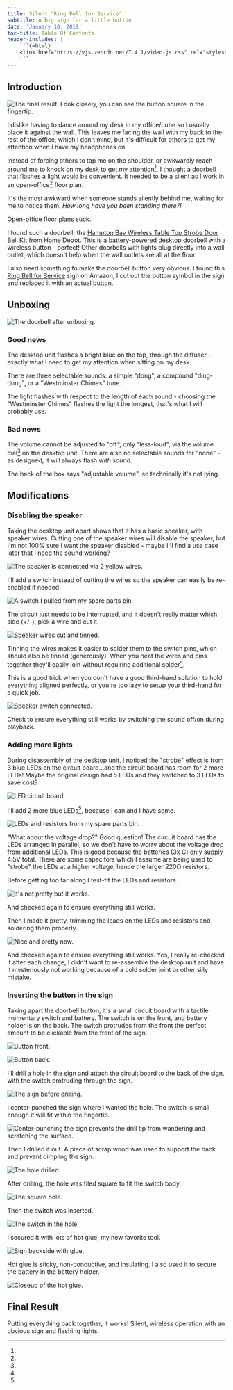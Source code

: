 ```yaml
---
title: Silent "Ring Bell for Service"
subtitle: A big sign for a little button
date: 'January 10, 2019'
toc-title: Table Of Contents
header-includes: |
    ```{=html}
    <link href="https://vjs.zencdn.net/7.4.1/video-js.css" rel="stylesheet">
    ```
---
```


## Introduction

![The final result. [Look closely](images/final_result_square_full.jpg), you can see the button square in the fingertip.](images/final_result_square_full.jpg)

I dislike having to dance around my desk in my office/cube so I usually place it against the wall. This leaves me facing the wall with my back to the rest of the office, which I don't mind, but it's difficult for others to get my attention when I have my headphones on.

Instead of forcing others to tap me on the shoulder, or awkwardly reach around me to knock on my desk to get my attention[^standing_there], I thought a doorbell that flashes a light would be convenient. It needed to be a silent as I work in an open-office[^open_office] floor plan.

[^standing_there]:
It's the most awkward when someone stands silently behind me, waiting for me to notice them. *How long have you been standing there?!*

[^open_office]:
Open-office floor plans suck.

I found such a doorbell: the [Hampton Bay Wireless Table Top Strobe Door Bell Kit](https://www.homedepot.com/p/Hampton-Bay-Wireless-Table-Top-Strobe-Door-Bell-Kit-HB-7778-02/206135529) from Home Depot. This is a battery-powered desktop doorbell with a wireless button - perfect! Other doorbells with lights plug directly into a wall outlet, which doesn't help when the wall outlets are all at the floor.

I also need something to make the doorbell button very obvious. I found this [Ring Bell for Service](https://smile.amazon.com/gp/product/B0747VYDHY) sign on Amazon, I cut out the button symbol in the sign and replaced it with an actual button.

## Unboxing

![The [doorbell](images/doorbell_original_full.jpg) after unboxing.](images/doorbell_original_full.jpg)

### Good news

The desktop unit flashes a bright blue on the top, through the diffuser - exactly what I need to get my attention when sitting on my desk.

There are three selectable sounds: a simple "dong", a compound "ding-dong", or a "Westminster Chimes" tune.

The light flashes with respect to the length of each sound - choosing the "Westminster Chimes" flashes the light the longest, that's what I will probably use.

### Bad news

The volume cannot be adjusted to "off", only "less-loud", via the volume dial[^volume_dial] on the desktop unit. There are also no selectable sounds for "none" - as designed, it will always flash *with sound*.

[^volume_dial]:
The back of the box says "adjustable volume", so technically it's not lying.

## Modifications

### Disabling the speaker

Taking the desktop unit apart shows that it has a basic speaker, with speaker wires. Cutting one of the speaker wires will disable the speaker, but I'm not 100% sure I want the speaker disabled - maybe I'll find a use case later that I need the sound working?

![The [speaker](images/open_back_original_full.jpg) is connected via 2 yellow wires.](images/open_back_original_full.jpg)

I'll add a switch instead of cutting the wires so the speaker can easily be re-enabled if needed.

![A [switch](images/switch_full.jpg) I pulled from my spare parts bin.](images/switch_full.jpg)

The circuit just needs to be interrupted, and it doesn't really matter which side (+/-), pick a wire and cut it.

![[Speaker wires](images/speaker_wires_cut_tinned_full.jpg) cut and tinned.](images/speaker_wires_cut_tinned_full.jpg)

Tinning the wires makes it easier to solder them to the switch pins, which should also be tinned (generously). When you heat the wires and pins together they'll easily join without requiring additional solder[^need_more_hands].

[^need_more_hands]:
This is a good trick when you don't have a good third-hand solution to hold everything aligned perfectly, or you're too lazy to setup your third-hand for a quick job.

![[Speaker switch](images/speaker_switch_connected_full.jpg) connected.](images/speaker_switch_connected_full.jpg)

Check to ensure everything still works by switching the sound off/on during playback.

<figure>
<video-js id="check_speaker_switch" class="vjs-16-9" controls preload="auto" data-setup='{}'>
<source src="images/check_speaker_switch.mp4" type='video/mp4'>
</video-js>
</figure>

### Adding more lights

During disassembly of the desktop unit, I noticed the "strobe" effect is from 3 blue LEDs on the circuit board...and the circuit board has room for 2 more LEDs! Maybe the original design had 5 LEDs and they switched to 3 LEDs to save cost?

![[LED](images/leds_original_full.jpg) circuit board.](images/leds_original_full.jpg)

I'll add 2 more blue LEDs[^voltage_drop], because I can and I have some.

![[LEDs and resistors](images/leds_resistors_full.jpg) from my spare parts bin.](images/leds_resistors_full.jpg)

[^voltage_drop]:
"What about the voltage drop?" Good question! The circuit board has the LEDs arranged in parallel, so we don't have to worry about the voltage drop from additional LEDs. This is good because the batteries (3x C) only supply 4.5V total. There are some capacitors which I assume are being used to "strobe" the LEDs at a higher voltage, hence the larger 220&Omega; resistors.

Before getting too far along I test-fit the LEDs and resistors.

![It's not [pretty](images/leds_test_fit_full.jpg) but it works.](images/leds_test_fit_full.jpg)

And checked again to ensure everything still works.

<figure>
<video-js id="check_led_test_fit" class="vjs-16-9" controls preload="auto" data-setup='{}'>
<source src="images/check_led_test_fit.mp4" type='video/mp4'>
</video-js>
</figure>

Then I made it pretty, trimming the leads on the LEDs and resistors and soldering them properly.

![Nice and [pretty](images/leds_final_full.jpg) now.](images/leds_final_full.jpg)

And checked again to ensure everything still works. Yes, I really re-checked it after each change, I didn't want to re-assemble the desktop unit and have it mysteriously not working because of a cold solder joint or other silly mistake.

<figure>
<video-js id="check_leds_final" class="vjs-16-9" controls preload="auto" data-setup='{}'>
<source src="images/check_leds_final.mp4" type='video/mp4'>
</video-js>
</figure>

### Inserting the button in the sign

Taking apart the doorbell button, it's a small circuit board with a tactile momentary switch and battery. The switch is on the front, and battery holder is on the back. The switch protrudes from the front the perfect amount to be clickable from the front of the sign.

![Button [front](images/button_front_full.jpg).](images/button_front_full.jpg)

![Button [back](images/button_back_full.jpg).](images/button_back_full.jpg)

I'll drill a hole in the sign and attach the circuit board to the back of the sign, with the switch protruding through the sign.

![The [sign](images/sign_original_full.jpg) before drilling.](images/sign_original_full.jpg)

I center-punched the sign where I wanted the hole. The switch is small enough it will fit within the fingertip.

![Center-punching the [sign](images/sign_center_punch_full.jpg) prevents the drill tip from wandering and scratching the surface.](images/sign_center_punch_full.jpg)

Then I drilled it out. A piece of scrap wood was used to support the back and prevent dimpling the sign.

![The [hole](images/sign_drilled_full.jpg) drilled.](images/sign_drilled_full.jpg)

After drilling, the hole was filed square to fit the switch body.

![The [square hole](images/sign_filed_square_full.jpg).](images/sign_filed_square_full.jpg)

Then the switch was inserted.

![The [switch in the hole](images/sign_switch_installed_full.jpg).](images/sign_switch_installed_full.jpg)

I secured it with lots of hot glue, my new favorite tool.

![Sign [backside](images/sign_backside_full.jpg) with glue.](images/sign_backside_full.jpg)

Hot glue is sticky, non-conductive, and insulating. I also used it to secure the battery in the battery holder.

![[Closeup](images/sign_glue_closeup_full.jpg) of the hot glue.](images/sign_glue_closeup_full.jpg)

## Final Result

Putting everything back together, it works! Silent, wireless operation with an obvious sign and flashing lights.

<figure>
<video-js id="final_result" class="vjs-16-9" controls preload="auto" data-setup='{}'>
<source src="images/final_result.mp4" type='video/mp4'>
</video-js>
</figure>

<script src="https://vjs.zencdn.net/7.4.1/video.js"></script>
